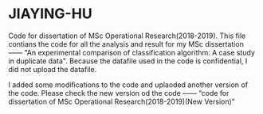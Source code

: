 # JIAYING-HU
Code for dissertation of MSc Operational Research(2018-2019).
This file contians the code for all the analysis and result for my MSc dissertation —— "An experimental comparison of classification algorithm: A case study in duplicate data".
Because the datafile used in the code is confidential, I did not upload the datafile.

I added some modifications to the code and uplaoded another version of the code. Please check the new version od the code —— “code for dissertation of MSc Operational Research(2018-2019)(New Version)”

